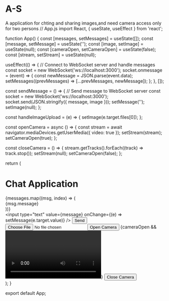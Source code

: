 # A-S
A application for chting and sharing images,and need camera access only for two persons 
// App.js
import React, { useState, useEffect } from 'react';

function App() {
  const [messages, setMessages] = useState([]);
  const [message, setMessage] = useState('');
  const [image, setImage] = useState(null);
  const [cameraOpen, setCameraOpen] = useState(false);
  const [stream, setStream] = useState(null);

  useEffect(() => {
    // Connect to WebSocket server and handle messages
    const socket = new WebSocket('ws://localhost:3000');
    socket.onmessage = (event) => {
      const newMessage = JSON.parse(event.data);
      setMessages((prevMessages) => [...prevMessages, newMessage]);
    };
  }, []);

  const sendMessage = () => {
    // Send message to WebSocket server
    const socket = new WebSocket('ws://localhost:3000');
    socket.send(JSON.stringify({ message, image }));
    setMessage('');
    setImage(null);
  };

  const handleImageUpload = (e) => {
    setImage(e.target.files[0]);
  };

  const openCamera = async () => {
    const stream = await navigator.mediaDevices.getUserMedia({ video: true });
    setStream(stream);
    setCameraOpen(true);
  };

  const closeCamera = () => {
    stream.getTracks().forEach((track) => track.stop());
    setStream(null);
    setCameraOpen(false);
  };

  return (
    <div>
      <h1>Chat Application</h1>
      <div>
        {messages.map((msg, index) => (
          <div key={index}>{msg.message}</div>
        ))}
      </div>
      <input
        type="text"
        value={message}
        onChange={(e) => setMessage(e.target.value)}
      />
      <button onClick={sendMessage}>Send</button>
      <input type="file" onChange={handleImageUpload} />
      <button onClick={openCamera}>Open Camera</button>
      {cameraOpen && <video autoPlay srcObject={stream}></video>}
      <button onClick={closeCamera}>Close Camera</button>
    </div>
  );
}

export default App;
